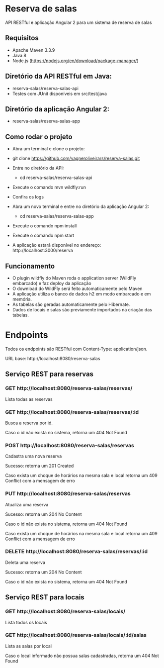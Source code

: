 # Reserva de salas

API RESTful e aplicação Angular 2 para um sistema de reserva de salas

## Requisitos

* Apache Maven 3.3.9
* Java 8
* Node.js (https://nodejs.org/en/download/package-manager/)
 
## Diretório da API RESTful em Java:

* reserva-salas/reserva-salas-api
* Testes com JUnit disponíveis em src/test/java

## Diretório da aplicação Angular 2:
  * reserva-salas/reserva-salas-app

## Como rodar o projeto

* Abra um terminal e clone o projeto:
* git clone https://github.com/vagneroliveirars/reserva-salas.git
* Entre no diretório da API:
  * cd reserva-salas/reserva-salas-api
* Execute o comando mvn wildfly:run
* Confira os logs

* Abra um novo terminal e entre no diretório da aplicação Angular 2:
  * cd reserva-salas/reserva-salas-app
* Execute o comando npm install
* Execute o comando npm start
* A aplicação estará disponível no endereço: http://localhost:3000/reserva

## Funcionamento

* O plugin wildfly do Maven roda o application server (WildFly embarcado) e faz deploy da aplicação
* O download do WildFly será feito automaticamente pelo Maven
* A aplicação utiliza o banco de dados h2 em modo embarcado e em memória. 
* As tabelas são geradas automaticamente pelo Hibernate. 
* Dados de locais e salas são previamente importados na criação das tabelas.

# Endpoints

Todos os endpoints são RESTful com Content-Type: application/json.

URL base: http://localhost:8080/reserva-salas

## Serviço REST para reservas

### GET http://localhost:8080/reserva-salas/reservas/

Lista todas as reservas

### GET http://localhost:8080/reserva-salas/reservas/:id

Busca a reserva por id.

Caso o id não exista no sistema, retorna um 404 Not Found

### POST http://localhost:8080/reserva-salas/reservas

Cadastra uma nova reserva

Sucesso: retorna um 201 Created

Caso exista um choque de horários na mesma sala e local retorna um 409 Conflict com a mensagem de erro

### PUT http://localhost:8080/reserva-salas/reservas

Atualiza uma reserva

Sucesso: retorna um 204 No Content

Caso o id não exista no sistema, retorna um 404 Not Found

Caso exista um choque de horários na mesma sala e local retorna um 409 Conflict com a mensagem de erro

### DELETE http://localhost:8080/reserva-salas/reservas/:id

Deleta uma reserva

Sucesso: retorna um 204 No Content

Caso o id não exista no sistema, retorna um 404 Not Found

## Serviço REST para locais

### GET http://localhost:8080/reserva-salas/locais/

Lista todos os locais

### GET http://localhost:8080/reserva-salas/locais/:id/salas

Lista as salas por local

Caso o local informado não possua salas cadastradas, retorna um 404 Not Found

